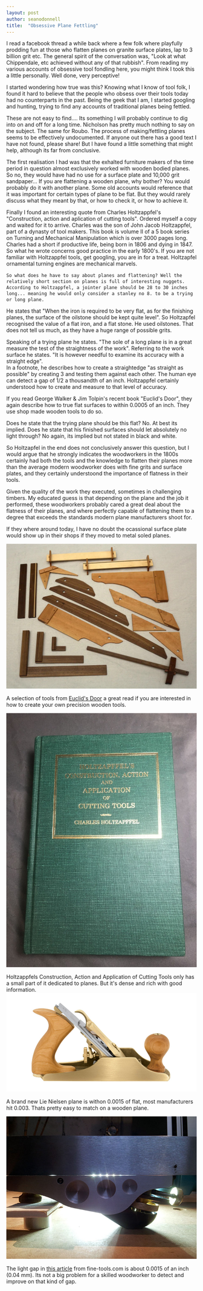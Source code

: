 ```yaml
---
layout: post
author: seanodonnell
title:  "Obsessive Plane Fettling"
---
```


I read a facebook thread a while back where a few folk where playfully prodding fun at those who flatten planes on granite surface plates, lap to 3 billion grit etc. The general spirit of the conversation was, "Look at what Chippendale, etc achieved without any of that rubbish". From reading my various accounts of obsessive tool fondling here, you might think I took this a little personally. Well done, very perceptive!

I started wondering how true was this? Knowing what I know of tool folk, I found it hard to believe that the people who obsess over their tools today had no counterparts in the past. Being the geek that I am, I started googling and hunting, trying to find any accounts of traditional planes being fettled.

These are not easy to find.... Its something I will probably continue to dig into on and off for a long time. Nicholson has pretty much nothing to say on the subject. The same for Roubo. The process of making/fettling planes seems to be effectively undocumented. If anyone out there has a good text I have not found, please share! But I have found a little something that might help, although its far from conclusive. 

The first realisation I had was that the exhalted furniture makers of the time period in question almost exclusively worked with wooden bodied planes. So no, they would have had no use for a surface plate and 10,000 grit sandpaper... If you are flattening a wooden plane, why bother? You would probably do it with another plane. Some old accounts would reference that it was important for certain types of plane to be flat. But they would rarely discuss what they meant by that, or how to check it, or how to achieve it.

Finally I found an interesting quote from  Charles Holtzappfel's "Construction, action and aplication of cutting tools". Ordered myself a copy and waited for it to arrive. Charles was the son of John Jacob Holtzappfel, part of a dynasty of tool makers. This book is volume II of a 5 book series on Turning and Mechanical Manipulation which is over 3000 pages long. Charles had a short if productive life, being born in 1806 and dying in 1847. So what he wrote concerns good practice in the early 1800's. If you are not familiar with Holtzappfel tools, get googling, you are in for a treat. Holtzapfel ornamental turning engines are  mechanical marvels.

	So what does he have to say about planes and flattening? Well the relatively short section on planes is full of interesting nuggets. According to Holtzappfel, a jointer plane should be 28 to 30 inches long... meaning he would only consider a stanley no 8. to be a trying or long plane.

He states that "When the iron is required to be very flat, as for the finishing planes, the surface of the oilstone should be kept quite level". So Holtzapfel recognised the value of a flat iron, and a flat stone. He used oilstones. That does not tell us much, as they have a huge range of possible grits.

Speaking of a trying plane he states. "The sole of a long plane is in a great measure the test of the straightness of the work". Referring to the work surface he states. "It is however needful to examine its accuracy with a straight edge".   
In a footnote, he describes how to create a straightedge "as straight as possible" by creating 3 and testing them against each other. The human eye can detect a gap of 1/2 a thousandth of an inch. Holtzappfel certainly understood how to create and measure to that level of accuracy.

If you read George Walker & Jim Tolpin's recent book "Euclid's Door", they again describe how to true flat surfaces to within 0.0005 of an inch. They use shop made wooden tools to do so. 

Does he state that the trying plane should be this flat? No. At best its implied. Does he state that his finished surfaces should let absolutely no light through? No again, its implied but not stated in black and white. 

So Holtzapfel in the end does not conclusively answer this question, but I would argue that he strongly indicates the woodworkers in the 1800s certainly had both the tools and the knowledge to flatten their planes more than the average modern woodworker does with fine grits and surface plates, and they certainly understoond the importance of flatness in their tools.     

Given the quality of the work they executed, sometimes in challenging timbers. My educated guess is that depending on the plane and the job it performed, these woodworkers probably cared a great deal about the flatness of their planes, and where perfectly capable of flattening them to a degree that exceeds the standards modern plane manufacturers shoot for. 

If they where around today, I have no doubt the ocassional surface plate would show up in their shops if they moved to metal soled planes.  


![Fettling](/assets/images/fettling/01.jpg)

A selection of tools from [Euclid's Door](https://lostartpress.com/products/euclids-door) a great read if you are interested in how to create your own precision wooden tools.

![Fettling](/assets/images/fettling/02.jpg)

Holtzappfels Construction, Action and Application of Cutting Tools only has a small part of it dedicated to planes. But it's dense and rich with good information.
![Fettling](/assets/images/fettling/03.jpg)

A brand new Lie Nielsen plane is withon 0.0015 of flat, most manufacturers hit 0.003. Thats pretty easy to match on a wooden plane.

![Fettling](/assets/images/fettling/04.jpg)

The light gap in [this article](https://www.fine-tools.com/rechtwinkligkeit-und-planheit-bei-hobeln.html) from fine-tools.com is about 0.0015 of an inch (0.04 mm). Its not a big problem for a skilled woodworker to detect and improve on that kind of gap.

